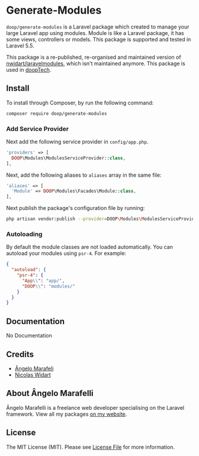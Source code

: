 # Generate-Modules

`doop/generate-modules` is a Laravel package which created to manage your large Laravel app using modules. Module is like a Laravel package, it has some views, controllers or models. This package is supported and tested in Laravel 5.5.

This package is a re-published, re-organised and maintained version of [nwidart/laravelmodules](https://github.com/nwidart), which isn't maintained anymore. This package is used in [doopTech](https://www.devremote.com.br/dooptech).

## Install

To install through Composer, by run the following command:

``` bash
composer require doop/generate-modules
```

### Add Service Provider

Next add the following service provider in `config/app.php`.

``` php
'providers' => [
  DOOP\Modules\ModulesServiceProvider::class,
],
```

Next, add the following aliases to `aliases` array in the same file:

``` php
'aliases' => [
  'Module' => DOOP\Modules\Facades\Module::class,
],
```

Next publish the package's configuration file by running:

``` bash
php artisan vendor:publish --provider=DOOP\Modules\ModulesServiceProvider"
```

### Autoloading

By default the module classes are not loaded automatically. You can autoload your modules using `psr-4`. For example:

``` json
{
  "autoload": {
    "psr-4": {
      "App\\": "app/",
      "DOOP\\": "modules/"
    }
  }
}
```

## Documentation

No Documentation

## Credits

- [Ângelo Marafeli](https://github.com/angelomarafelli)
- [Nicolas Widart](https://github.com/nwidart)

## About Ângelo Marafelli

Ângelo Marafelli is a freelance web developer specialising on the Laravel framework. View all my packages [on my website](https://www.devremote.com.br).


## License

The MIT License (MIT). Please see [License File](LICENSE.md) for more information.
